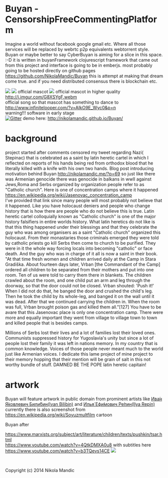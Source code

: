 # Buyan - CensorshipFreeCommentingPlatform
Imagine a world without facebook google gmail etc.
Where all those services will be replaced by webrtc p2p equivalents webtorrent style.
Buyan or maybe better to say CyberBuyan is aiming for a slice in this space. :-D
it is written in buyanFramework clojurescript framework that came out from this project and interface is going to be in emberjs.
most probably going to be hosted directly on github pages
https://github.com/NikolaMandic/Buyan 
this is attempt at making that dream come true.
and if you need distributed consensus there is blockchain etc.

![](https://github.com/NikolaMandic/brandNameFrontendPrototype/blob/master/media/gr7dex10.gif)
![](https://github.com/NikolaMandic/Buyan/blob/master/media/a8d3d362bb2a50296a5d813f3c686e50.gif)
official mascot
![](https://github.com/NikolaMandic/brandNameFrontendPrototype/blob/master/media/250px-Ivan_Bilibin_126.gif)
official mascot in higher quality              
http://i.imgur.com/G8XSYgF.webm              
official song so that mascot has something to dance to          
http://www.infinitelooper.com/?v=AIkO9E_Wyc0&p=n            
warning!!! software in early stage                
[![Gitter](https://badges.gitter.im/Join%20Chat.svg)](https://gitter.im/NikolaMandic/Buyan?utm_source=badge&utm_medium=badge&utm_campaign=pr-badge)               demo here: http://nikolamandic.github.io/Buyan/        
            
# background
project started after comments censored my tweet regarding Nazi( Stepinac) that is celebrated as a saint by latin heretic cartel in which I reflected on reports of his hands being red from orthodox blood that he literally killed with a knife with his own two hands. Blog post introducing motivation behind Buyan http://nikolamandic.me/?p=69
so just like there was Armenian genocide there was genocide in balkans
in wwII against Jews,Roma and Serbs organized by organization people
refer to as "Catholic church".
Here is one of concentration camps where it happened https://en.wikipedia.org/wiki/Jasenovac_concentration_camp        
I've provided that link since many people will most probably not believe that it happened.
Like you have holocaust deniers and people who change history that is how there are people who do not believe this is true.
Latin heretic cartel colloquially known as "Catholic church" is one of the major history falsifiers in entire worlds history. 
What latin heretics do not like is that this thing happened under their blessings and that they celebrate the guy who was among organisers as a saint
"Catholic church" organized this holocaust. From their monastaries those criminals emerged they were told by catholic priests go kill Serbs then come to church to be purified.
They were in it the whole way forcing locals into becoming "catholic" or face death. And the guy who was in charge of it all is now a saint in their book. 
"At that time fresh women and children arrived daily at the Camp in Stara Gradiška. About fourteen days later, Vrban [the Commandant of the Camp] ordered all children to be separated from their mothers and put into one room. Ten of us were told to carry them there in blankets. The children crawled about the room, and one child put an arm and leg through the doorway, so that the door could not be closed. Vrban shouted: 'Push it!' When I did not do that, he banged the door and crushed the child's leg. Then he took the child by its whole-leg, and banged it on the wall until it was dead. After that we continued carrying the children in. When the room was full, Vrban brought poison gas and killed them all."[127]
You have to be avare that this Jasenovac place is only one concentration camp. There were more and equally important they went from village to village town to town and killed people that is besides camps.

Millions of Serbs lost their lives and a lot of families lost their loved ones. Communists suppressed history for Yugoslavia's unity but since a lot of people
lost their family it was left in nations memory. In my country that is
common knowledge. Voices of those people never meant much to the world just
like Armenian voices. I dedicate this lame project of mine project to their memory hopping that their mention will be grain of salt in this not worthy
bundle of stuff.
DAMNED BE THE POPE latin heretic capitain!



artwork
==========
Buyan will feature artwork in public domain from prominent artists like <a href="https://en.wikipedia.org/wiki/Ivan_Bilibin">Ива́н Я́ковлевич Били́бин(Ivan Bilibin)</a> and <a href="https://en.wikipedia.org/wiki/Ilya_Repin">Илья́ Ефи́мович Ре́пин(Ilya Repin)</a>
currently there is also screenshot from https://en.wikipedia.org/wiki/Soyuzmultfilm cartoon
<br/>

Buyan after
          
https://www.marxists.org/subject/art/literature/children/texts/pushkin/tsar.html          
https://www.youtube.com/watch?v=4QtkDMXA0u8
with subtitles here https://www.youtube.com/watch?v=b3TQevs14CE
![](https://github.com/NikolaMandic/brandNameFrontendPrototype/blob/master/media/Ivanbilibin.jpg)

<br/>

Copyright (c) 2014 Nikola Mandic


